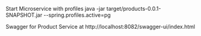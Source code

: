 Start Microservice with profiles 
java -jar target/products-0.0.1-SNAPSHOT.jar --spring.profiles.active=pg

Swagger for Product Service at http://localhost:8082/swagger-ui/index.html
